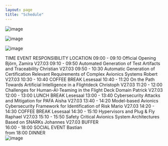 ```yaml
---
layout: page
title: "Schedule"
---
```

![image](https://github.com/Edwin-Isidory/ils.doctoral.seminar.2024.github.io/assets/148284895/f80fa160-3a6e-457e-8101-c2a2c2f49dc8)
  
  ![image](https://github.com/Edwin-Isidory/ils.doctoral.seminar.2024.github.io/assets/148284895/b8731cd5-69e2-45e9-98df-5bbfeb234a41)


  ![image](https://github.com/Edwin-Isidory/ils.doctoral.seminar.2024.github.io/assets/148284895/19ed92a4-a914-48e9-8ea4-a31382e8159d)



TIME	EVENT	RESPONSIBILITY	LOCATION
09:00 - 09:10 	Official Opening	Björn, Zamira	V27.03
09:10 - 09:50	Automated Generation of Test Artifacts and Traceability	Christian	V27.03
09:50 - 10:30	Automatic Generation of Certification Relevant Requirements of Complex Avionics Systems	Robert	V27.03
10:30 - 10:40	COFFEE BREAK		Lesesaal
10:40 - 11:20	On the Path Towards Artificial Intelligence in a Flightdeck	Christoph	V27.03
11:20 - 12:00	Challenges for Human-AI-Teaming in the Flight Deck Domain	Patrick	V27.03
12:00 - 13:00	LUNCH BREAK		Lesesaal
13:00 - 13:40	Cybersecurity Attacks and Mitigation for PAFA	Aisha	V27.03
13:40 - 14:20	Model-based Avionics Cybersecurity Framework for Identification of Risk	Mario	V27.03
14:20 - 14:30	COFFEE BREAK		Lesesaal
14:30 - 15:10	Hypervisors and Plug & Fly	Raphael	V27.03
15:10 - 15:50	Safety Critical Avionics System Architectures Based on SNARKs	Johannes	V27.03
	BUFFER		
16:00 - 18:00	SOCIAL EVENT	Bastian 	
from 18:00	DINNER		
![image](https://github.com/Edwin-Isidory/ils.doctoral.seminar.2024.github.io/assets/148284895/a089aed8-22f1-40fe-95f4-8153b226bca9)
